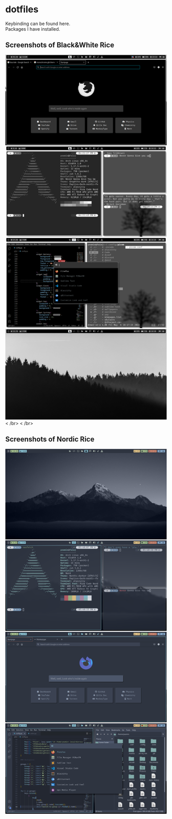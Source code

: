 # dotfiles

Keybinding can be found here. <br />
Packages I have installed. <br />

## Screenshots of Black&White Rice
![bw1](https://github.com/YeaminFaiaj/dotfiles/blob/84818f02d708a425de60bbc0ee943db342b4778a/previews/bw1.png)
![bw2](https://github.com/YeaminFaiaj/dotfiles/blob/84818f02d708a425de60bbc0ee943db342b4778a/previews/bw2.png)
![bw3](https://github.com/YeaminFaiaj/dotfiles/blob/84818f02d708a425de60bbc0ee943db342b4778a/previews/bw3.png)
![bw4](https://github.com/YeaminFaiaj/dotfiles/blob/84818f02d708a425de60bbc0ee943db342b4778a/previews/bw4.png)
< /br>
< /br>
## Screenshots of Nordic Rice
![nord1](https://github.com/YeaminFaiaj/dotfiles/blob/5d60d76b657b2cd8af08eb5109adcb057d8a7454/previews/nord1.png)
![nord2](https://github.com/YeaminFaiaj/dotfiles/blob/5d60d76b657b2cd8af08eb5109adcb057d8a7454/previews/nord2.png)
![nord3](https://github.com/YeaminFaiaj/dotfiles/blob/5d60d76b657b2cd8af08eb5109adcb057d8a7454/previews/nord3.png)
![nord4](https://github.com/YeaminFaiaj/dotfiles/blob/5d60d76b657b2cd8af08eb5109adcb057d8a7454/previews/nord4.png)

